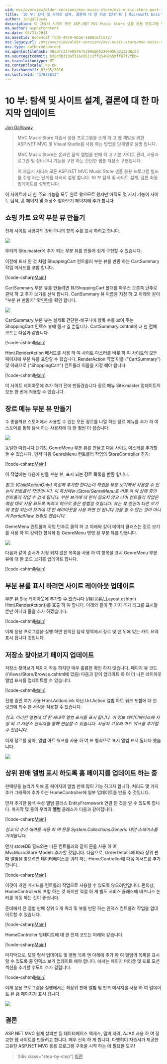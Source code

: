 ```yaml
---
uid: mvc/overview/older-versions/mvc-music-store/mvc-music-store-part-10
title: '10 부: 탐색 및 사이트 설계, 결론에 대 한 최종 업데이트 | Microsoft Docs'
author: jongalloway
description: 이 자습서 시리즈 모든 ASP.NET MVC Music Store 샘플 응용 프로그램 빌드를 수행 하는 단계를 자세히 설명 합니다. 10 부에서는 탐색 및 S. 최종 업데이트...
ms.author: aspnetcontent
ms.date: 04/21/2011
ms.assetid: 0c6e4c2f-fcdb-4978-9656-1990c6f15727
msc.legacyurl: /mvc/overview/older-versions/mvc-music-store/mvc-music-store-part-10
msc.type: authoredcontent
ms.openlocfilehash: 40ed7c337e097675199ab66229095bd3315d8c8d
ms.sourcegitcommit: b28cd0313af316c051c2ff8549865bff67f2fbb4
ms.translationtype: MT
ms.contentlocale: ko-KR
ms.lasthandoff: 07/05/2018
ms.locfileid: "37836812"
---
```

<a name="part-10-final-updates-to-navigation-and-site-design-conclusion"></a>10 부: 탐색 및 사이트 설계, 결론에 대 한 마지막 업데이트
====================
[Jon Galloway](https://github.com/jongalloway)

> MVC Music Store 자습서 응용 프로그램을 소개 하 고 웹 개발을 위한 ASP.NET MVC 및 Visual Studio를 사용 하는 방법을 단계별로 설명 됩니다.  
>   
> MVC Music Store는 온라인 음악 앨범을 판매 하 고 기본 사이트 관리, 사용자 로그인 및 장바구니 기능을 구현 하는 간단한 샘플 저장소 구현입니다.  
>   
> 이 자습서 시리즈 모든 ASP.NET MVC Music Store 샘플 응용 프로그램 빌드를 수행 하는 단계를 자세히 설명 합니다. 10 부 탐색 및 사이트 설계, 결론 최종 업데이트를 설명합니다.


이 사이트에 대 한 주요 기능을 모두 완료 했으므로 했지만 아직도 몇 가지 기능이 사이트 탐색, 홈 페이지 및 저장소 찾아보기 페이지에 추가 합니다.

## <a name="creating-the-shopping-cart-summary-partial-view"></a>쇼핑 카트 요약 부분 뷰 만들기

전체 사이트 사용자의 장바구니의 항목 수를 표시 하려고 합니다.

![](mvc-music-store-part-10/_static/image1.png)

우리의 Site.master에 추가 되는 부분 뷰를 만들어 쉽게 구현할 수 있습니다.

이전에 표시 된 것 처럼 ShoppingCart 컨트롤러 부분 뷰를 반환 하는 CartSummary 작업 메서드를 포함 합니다.

[!code-csharp[Main](mvc-music-store-part-10/samples/sample1.cs)]

CartSummary 부분 뷰를 만들려면 뷰/ShoppingCart 폴더를 마우스 오른쪽 단추로 클릭 하 고 추가 보기를 선택 합니다. CartSummary 뷰 이름을 지정 하 고 아래와 같이 "부분 뷰 만들기" 확인란을 확인 합니다.

![](mvc-music-store-part-10/_static/image2.png)

CartSummary 부분 뷰는 실제로 간단한-바구니에 항목 수를 보여 주는 ShoppingCart 인덱스 뷰에 링크 일 뿐입니다. CartSummary.cshtml에 대 한 전체 코드는 다음과 같습니다.

[!code-cshtml[Main](mvc-music-store-part-10/samples/sample2.cshtml)]

Html.RenderAction 메서드를 사용 하 여 사이트 마스터를 비롯 하 여 사이트의 모든 페이지에 부분 뷰를 포함할 수 했습니다. RenderAction 작업 이름 ("CartSummary") 및 아래으로 ("ShoppingCart") 컨트롤러 이름을 지정 해야 합니다.

[!code-cshtml[Main](mvc-music-store-part-10/samples/sample3.cshtml)]

이 사이트 레이아웃에 추가 하기 전에 만들겠습니다 장르 메뉴 Site.master 업데이트의 모든 한 번에 적용할 수 있습니다.

## <a name="creating-the-genre-menu-partial-view"></a>장르 메뉴 부분 뷰 만들기

수 좋을까요 스토어에서 사용할 수 있는 모든 장르를 나열 하는 장르 메뉴를 추가 하 여 스토어를 통해 탐색 하는 사용자에 대 한 훨씬 더 쉽습니다.

![](mvc-music-store-part-10/_static/image3.png)

동일한 따릅니다 단계도 GenreMenu 부분 뷰를 만들고 다음 사이트 마스터를 추가할 둘 수 있습니다. 먼저 다음 GenreMenu 컨트롤러 작업의 StoreController 추가:

[!code-csharp[Main](mvc-music-store-part-10/samples/sample4.cs)]

이 작업에는 다음에 만들 부분 뷰, 표시 되는 장르 목록을 반환 합니다.

*참고: [ChildActionOnly] 특성에 추가한 한다는이 작업을 부분 보기에서 사용할 수 있는이 컨트롤러 작업입니다. 이 특성에는 /Store/GenreMenu로 이동 하 여 실행 중인 컨트롤러 작업 수 없게 됩니다. 부분 보기에 대 한이 필요치 않으 나이 컨트롤러 작업은 예정 대로 사용 되도록 하려고 하므로 좋은 방법일 것입니다. 뷰는 뷰 엔진이 다른 보기에 포함 되는이 보기에 대 한 레이아웃을 사용 하면 안 됩니다 것을 알 수 있는 것이 아니라 PartialView 반환도 했습니다.*

GenreMenu 컨트롤러 작업 단추로 클릭 하 고 아래와 같이 데이터 클래스는 장르 보기를 사용 하 여 강력한 형식화 된 GenreMenu 명명 된 부분 뷰를 만듭니다.

![](mvc-music-store-part-10/_static/image4.png)

다음과 같이 순서가 지정 되지 않은 목록을 사용 하 여 항목을 표시 GenreMenu 부분 뷰에 대 한 코드 보기를 업데이트 합니다.

[!code-cshtml[Main](mvc-music-store-part-10/samples/sample5.cshtml)]

## <a name="updating-site-layout-to-display-our-partial-views"></a>부분 뷰를 표시 하려면 사이트 레이아웃 업데이트

부분 뷰 Site 레이아웃에 추가할 수 있습니다 (/뷰/공유/\_Layout.cshtml) Html.RenderAction()를 호출 하 여 합니다. 아래와 같이 몇 가지 추가 태그를 표시할 뿐만 아니라 둘을 추가 하겠습니다.

[!code-cshtml[Main](mvc-music-store-part-10/samples/sample6.cshtml)]

이제 응용 프로그램을 실행 하면 왼쪽된 탐색 영역에서 장르 및 맨 위에 있는 카트 요약 표시 됩니다 것입니다.

## <a name="update-to-the-store-browse-page"></a>저장소 찾아보기 페이지 업데이트

저장소 찾아보기 페이지 작동 하지만 매우 훌륭한 확인 하지 않습니다. 페이지 뷰 코드 (/Views/Store/Browse.cshtml에 있음) 다음과 같이 업데이트 하 여 더 나은 레이아웃 앨범 표시를 업데이트할 수 있습니다.

[!code-cshtml[Main](mvc-music-store-part-10/samples/sample7.cshtml)]

진행 중인 여기 사용 Html.ActionLink 아닌 Url.Action 앨범 아트 워크 포함에 대 한 링크에 특수 한 서식을 적용할 수 있습니다.

*참고: 이러한 앨범에 대 한 제네릭 앨범 표지를 표시 됩니다. 이 정보 데이터베이스에 저장 되 고 저장소 관리자를 통해 편집할 수 있습니다. 사용자 고유의 아트 워크를 추가할 수 있습니다.*

이제 장르를 찾아, 앨범 아트 워크를 사용 하 여 표 형식으로 표시 앨범 표시 됩니다 했습니다.

![](mvc-music-store-part-10/_static/image5.png)

## <a name="updating-the-home-page-to-show-top-selling-albums"></a>상위 판매 앨범 표시 하도록 홈 페이지를 업데이트 하는 중

판매량을 늘리기 위해 홈 페이지의 앨범 판매 많이 기능 하고자 합니다. 처리도 몇 가지 추가 그래픽에 추가 하는 HomeController에 일부 업데이트를 만들 수 것입니다.

먼저 추가한 탐색 속성 앨범 클래스 EntityFramework 연결 된 것을 알 수 있도록 합니다. 마지막 몇 줄의 우리의 **앨범** 클래스가 다음과 같아집니다.

[!code-csharp[Main](mvc-music-store-part-10/samples/sample8.cs)]

*참고:이 추가 해야를 사용 하 여 문을 System.Collections.Generic 네임 스페이스를 가져옵니다.*

먼저 storeDB 필드와는 다른 컨트롤러와 같이 문을 사용 하 여 MvcMusicStore.Models 추가할 것입니다. 다음으로, OrderDetails에 따라 상위 판매 앨범을 찾으려면 데이터베이스를 쿼리 하는 HomeController에 다음 메서드를 추가 합니다.

[!code-csharp[Main](mvc-music-store-part-10/samples/sample9.cs)]

이것이 개인 메서드를 컨트롤러 작업으로 사용할 수 있도록 않으려면입니다. 편의상, HomeController의 포함 하는 것 하지만 적절 하 게 별도 서비스 클래스에 비즈니스 논리를 이동 하는 것이 좋습니다.

준비에서 된 앨범 판매 상위 5 개 쿼리 및 뷰를 반환 하는 인덱스 컨트롤러 작업을 업데이트할 수 있습니다.

[!code-csharp[Main](mvc-music-store-part-10/samples/sample10.cs)]

HomeController 업데이트에 대 한 전체 코드는 아래와 같습니다.

[!code-csharp[Main](mvc-music-store-part-10/samples/sample11.cs)]

마지막으로, 모델 형식 업데이트 및 앨범 목록 맨 아래에 추가 하 여 앨범의 목록을 표시할 수 있도록 홈 인덱스 보기 업데이트 해야 합니다. 에서는 페이지 머리글 및 프로 모션 섹션을 추가할 수도이 수가 걸립니다.

[!code-cshtml[Main](mvc-music-store-part-10/samples/sample12.cshtml)]

이제 응용 프로그램을 실행에서는 최상위 판매 앨범 및 판촉 메시지를 사용 하 여 업데이트 된 홈 페이지가 표시 됩니다.

![](mvc-music-store-part-10/_static/image1.jpg)

## <a name="conclusion"></a>결론

ASP.NET MVC 쉽게 살펴본 등 데이터베이스 액세스, 멤버 자격, AJAX 사용 하 여 정교한 웹 사이트를 만들려고 합니다. 매우 신속 하 게 합니다. 다행히이 자습서가 제공한 고유한 ASP.NET MVC 응용 프로그램 구축을 시작 하는 데 필요한 도구!


> [!div class="step-by-step"]
> [이전](mvc-music-store-part-9.md)
